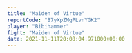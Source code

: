 ```yaml
---
title: "Maiden of Virtue"
reportCode: "B7yXpZMgPLvnYGK2"
player: "Bibihammer"
fight: "Maiden of Virtue"
date: 2021-11-11T20:08:04.971000+00:00
---
```

